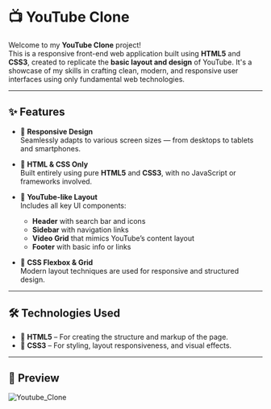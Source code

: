 # 📺 YouTube Clone

Welcome to my **YouTube Clone** project!  
This is a responsive front-end web application built using **HTML5** and **CSS3**, created to replicate the **basic layout and design** of YouTube. It's a showcase of my skills in crafting clean, modern, and responsive user interfaces using only fundamental web technologies.

---

## ✨ Features

- 📱 **Responsive Design**  
  Seamlessly adapts to various screen sizes — from desktops to tablets and smartphones.

- 🧱 **HTML & CSS Only**  
  Built entirely using pure **HTML5** and **CSS3**, with no JavaScript or frameworks involved.

- 🧭 **YouTube-like Layout**  
  Includes all key UI components:
  - **Header** with search bar and icons  
  - **Sidebar** with navigation links  
  - **Video Grid** that mimics YouTube’s content layout  
  - **Footer** with basic info or links

- 🧰 **CSS Flexbox & Grid**  
  Modern layout techniques are used for responsive and structured design.

---

## 🛠️ Technologies Used

- 🧱 **HTML5** – For creating the structure and markup of the page.
- 🎨 **CSS3** – For styling, layout responsiveness, and visual effects.

---

## 📸 Preview
![Youtube_Clone](https://github.com/user-attachments/assets/978352f5-dca0-48f2-a104-1ad8909bc689)
